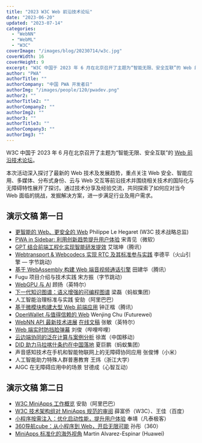 ```yaml
---
title: "2023 W3C Web 前沿技术论坛"
date: "2023-06-20"
updated: "2023-07-14"
categories:
  - "WebNN"
  - "WebML"
  - "W3C"
coverImage: "/images/blog/20230714/w3c.jpg"
coverWidth: 16
coverHeight: 9
excerpt: "W3C 中国于 2023 年 6 月在北京召开了主题为“智能无限、安全互联”的 Web 前沿技术论坛。本次活动深入探讨了最新的 Web 技术及发展趋势，重点关注 Web 安全、智能应用、多媒体、分布式身份、云与 Web 交互等前沿技术并围绕相关技术的国际化与无障碍特性展开了探讨。通过技术分享及经验交流，共同探索了如何应对当今 Web 面临的挑战，发掘解决方案，进一步满足行业及用户需求。"
author: "PWA"
authorTitle: ""
authorCompany: "中国 PWA 开发者日"
authorImg: "/images/people/120/pwadev.png"
author2: ""
authorTitle2: ""
authorCompany2: ""
authorImg2: ""
author3: ""
authorTitle3: ""
authorCompany3: ""
authorImg3: ""
---
```


W3C 中国于 2023 年 6 月在北京召开了主题为“智能无限、安全互联”的 [Web 前沿技术论坛](https://www.w3.org/2023/06/china-web-forum/agenda.html)。

本次活动深入探讨了最新的 Web 技术及发展趋势，重点关注 Web 安全、智能应用、多媒体、分布式身份、云与 Web 交互等前沿技术并围绕相关技术的国际化与无障碍特性展开了探讨。通过技术分享及经验交流，共同探索了如何应对当今 Web 面临的挑战，发掘解决方案，进一步满足行业及用户需求。

## 演示文稿 第一日

- [更智能的 Web、更安全的 Web](https://www.w3.org/2023/Talks/plh-cn-event/) Philippe Le Hegaret (W3C 技术战略总监)
- [PWA in Sidebar: 利用创新趋势提升用户体验](https://www.w3.org/2023/06/china-web-forum/slides/song-qingjian.pdf) 宋青见（微软）
- [GPT 结合前端工程化实现智能研发提效](https://www.w3.org/2023/06/china-web-forum/slides/ai-ruikun.pdf) 艾瑞坤（腾讯）
- [Webtransport & Webcodecs 实现 RTC 及其标准参与实践](https://www.w3.org/2023/06/china-web-forum/slides/li-deping.pdf) 李德平（火山引擎 — 字节跳动）
- [基于 WebAssembly 构建 Web 端音视频通话引擎](https://www.w3.org/2023/06/china-web-forum/slides/tian-jianhua.pdf) 田建华（腾讯）
- Fugu 项目介绍与技术实践 宋方振（字节跳动）
- [WebGPU 与 AI](https://www.w3.org/2023/06/china-web-forum/slides/gu-yang.pdf) 顾扬（英特尔）
- [下一代知识图谱：语义增强的可编程图谱](https://www.w3.org/2023/06/china-web-forum/slides/liang-lei.pdf) 梁磊（蚂蚁集团）
- 人工智能治理标准与实践 安勍（阿里巴巴）
- [基于微模块构建大型 Web 前端应用](https://www.w3.org/2023/06/china-web-forum/slides/zhong-zhengkai.pdf) 钟正楷（腾讯）
- [OpenWallet 与值得信赖的 Web](https://www.w3.org/2023/06/china-web-forum/slides/chu-wenjing.pdf) Wenjing Chu (Futurewei)
- [WebNN API 最新技术进展](https://www.w3.org/2023/06/china-web-forum/slides/zhang-min.pdf) [在线文稿](https://ibelem.github.io/webnn-updates) 张敏（英特尔）
- [Web 端实时防挡脸弹幕](https://www.w3.org/2023/06/china-web-forum/slides/liu-jun.pdf) 刘俊（哔哩哔哩）
- [云边端协同的泛在计算与案例分析](https://www.w3.org/2023/06/china-web-forum/slides/xu-song.pdf) 徐嵩（中国移动）
- [DID 助力马拉喀什条约在中国落地](https://www.w3.org/2023/06/china-web-forum/slides/xia-jupeng.pdf) 夏巨鹏（蚂蚁集团）
- 声音感知技术在手机和智能物联网上的无障碍协同应用 张俊博（小米）
- 人工智能助力特殊人群普惠教育 王炜（浙江大学）
- AIGC 在无障碍应用中的场景 甘德成（心智互动）

## 演示文稿 第二日

- [W3C MiniApps 工作概览](https://www.w3.org/2023/06/china-web-forum/slides/an-qing.pdf) 安勍（阿里巴巴）
- [W3C 技术架构组对 MiniApps 规范的审阅](https://www.w3.org/2023/06/china-web-forum/slides/xue-fuqiao-wang-jia.pdf) 薛富侨（W3C）、王佳（百度）
- [小程序按需注入：优化启动性能，提升用户体验](https://www.w3.org/2023/06/china-web-forum/slides/feng-jing.pdf) 奉靖（凡泰极客）
- [360导航cube：从小程序到 Web，开启无限可能](https://www.w3.org/2023/06/china-web-forum/slides/sun-tong.pdf) 孙彤（360）
- [MiniApps 标准化的海外视角](https://www.w3.org/2023/06/china-web-forum/slides/MartinAlvarez.pdf) Martin Alvarez-Espinar (Huawei)